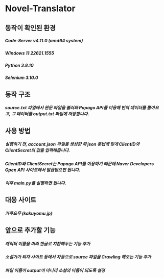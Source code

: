 # Novel-Translator

## 동작이 확인된 환경
##### Code-Server v4.11.0 (amd64 system)
##### Windows 11 22621.1555
##### Python 3.8.10
##### Selenium 3.10.0

## 동작 구조
##### source.txt 파일에서 원문 파일을 불러와 Papago API를 이용해 번역 데이터를 뽑아오고, 그 데이터를 output.txt 파일에 저장합니다.

## 사용 방법
##### 실행하기 전, account.json 파일을 생성한 뒤 json 문법에 맞게 ClientID와 ClientSecret의 값을 입력해줍니다.
##### ClientID와 ClientSecret는 Papago API를 이용하기 때문에 Naver Developers Open API 사이트에서 발급받으면 됩니다.
##### 이후 main.py를 실행하면 됩니다.

## 대응 사이트
##### 카쿠요무 (kakuyomu.jp)

## 앞으로 추가할 기능
##### 캐릭터 이름을 미리 한글로 치환해두는 기능 추가
##### 소설가가 되자 사이트 등에서 자동으로 source 파일을 Crawling 해오는 기능 추가
##### 파일 이름이 output이 아니라 소설의 이름이 되도록 설정
